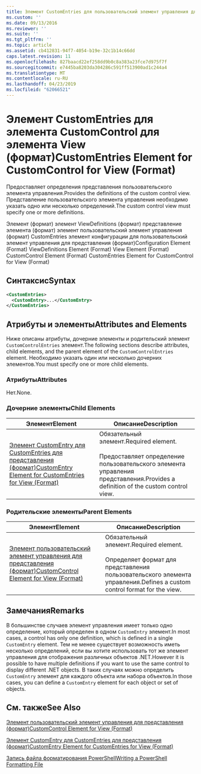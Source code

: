 ```yaml
---
title: Элемент CustomEntries для пользовательский элемент управления для представления (формат) | Документация Майкрософт
ms.custom: ''
ms.date: 09/13/2016
ms.reviewer: ''
ms.suite: ''
ms.tgt_pltfrm: ''
ms.topic: article
ms.assetid: cb412831-94f7-4054-b19e-32c1b14c66dd
caps.latest.revision: 11
ms.openlocfilehash: 827baacd22ef258dd9b0c8a383a23fce7d975f7f
ms.sourcegitcommit: e7445ba8203da304286c591ff513900ad1c244a4
ms.translationtype: MT
ms.contentlocale: ru-RU
ms.lasthandoff: 04/23/2019
ms.locfileid: "62066521"
---
```

# <a name="customentries-element-for-customcontrol-for-view-format"></a><span data-ttu-id="1d444-102">Элемент CustomEntries для элемента CustomControl для элемента View (формат)</span><span class="sxs-lookup"><span data-stu-id="1d444-102">CustomEntries Element for CustomControl for View (Format)</span></span>

<span data-ttu-id="1d444-103">Предоставляет определения представления пользовательского элемента управления.</span><span class="sxs-lookup"><span data-stu-id="1d444-103">Provides the definitions of the custom control view.</span></span> <span data-ttu-id="1d444-104">Представление пользовательского элемента управления необходимо указать одно или несколько определений.</span><span class="sxs-lookup"><span data-stu-id="1d444-104">The custom control view must specify one or more definitions.</span></span>

<span data-ttu-id="1d444-105">Элемент (формат) элемент ViewDefinitions (формат) представление элемента (формат) элемент пользовательский элемент управления (формат) CustomEntries элемент конфигурации для пользовательский элемент управления для представления (формат)</span><span class="sxs-lookup"><span data-stu-id="1d444-105">Configuration Element (Format) ViewDefinitions Element (Format) View Element (Format) CustomControl Element (Format) CustomEntries Element for CustomControl for View (Format)</span></span>

## <a name="syntax"></a><span data-ttu-id="1d444-106">Синтаксис</span><span class="sxs-lookup"><span data-stu-id="1d444-106">Syntax</span></span>

```xml
<CustomEntries>
  <CustomEntry>...</CustomEntry>
</CustomEntries>
```

## <a name="attributes-and-elements"></a><span data-ttu-id="1d444-107">Атрибуты и элементы</span><span class="sxs-lookup"><span data-stu-id="1d444-107">Attributes and Elements</span></span>

<span data-ttu-id="1d444-108">Ниже описаны атрибуты, дочерние элементы и родительский элемент `CustomControlEntries` элемент.</span><span class="sxs-lookup"><span data-stu-id="1d444-108">The following sections describe attributes, child elements, and the parent element of the `CustomControlEntries` element.</span></span> <span data-ttu-id="1d444-109">Необходимо указать один или несколько дочерних элементов.</span><span class="sxs-lookup"><span data-stu-id="1d444-109">You must specify one or more child elements.</span></span>

### <a name="attributes"></a><span data-ttu-id="1d444-110">Атрибуты</span><span class="sxs-lookup"><span data-stu-id="1d444-110">Attributes</span></span>

<span data-ttu-id="1d444-111">Нет.</span><span class="sxs-lookup"><span data-stu-id="1d444-111">None.</span></span>

### <a name="child-elements"></a><span data-ttu-id="1d444-112">Дочерние элементы</span><span class="sxs-lookup"><span data-stu-id="1d444-112">Child Elements</span></span>

|<span data-ttu-id="1d444-113">Элемент</span><span class="sxs-lookup"><span data-stu-id="1d444-113">Element</span></span>|<span data-ttu-id="1d444-114">Описание</span><span class="sxs-lookup"><span data-stu-id="1d444-114">Description</span></span>|
|-------------|-----------------|
|[<span data-ttu-id="1d444-115">Элемент CustomEntry для CustomEntries для представления (формат)</span><span class="sxs-lookup"><span data-stu-id="1d444-115">CustomEntry Element for CustomEntries for View (Format)</span></span>](./customentry-element-for-customentries-for-customcontrol-for-view-format.md)|<span data-ttu-id="1d444-116">Обязательный элемент.</span><span class="sxs-lookup"><span data-stu-id="1d444-116">Required element.</span></span><br /><br /> <span data-ttu-id="1d444-117">Предоставляет определение пользовательского элемента управления представления.</span><span class="sxs-lookup"><span data-stu-id="1d444-117">Provides a definition of the custom control view.</span></span>|

### <a name="parent-elements"></a><span data-ttu-id="1d444-118">Родительские элементы</span><span class="sxs-lookup"><span data-stu-id="1d444-118">Parent Elements</span></span>

|<span data-ttu-id="1d444-119">Элемент</span><span class="sxs-lookup"><span data-stu-id="1d444-119">Element</span></span>|<span data-ttu-id="1d444-120">Описание</span><span class="sxs-lookup"><span data-stu-id="1d444-120">Description</span></span>|
|-------------|-----------------|
|[<span data-ttu-id="1d444-121">Элемент пользовательский элемент управления для представления (формат)</span><span class="sxs-lookup"><span data-stu-id="1d444-121">CustomControl Element for View (Format)</span></span>](./customcontrol-element-for-view-format.md)|<span data-ttu-id="1d444-122">Обязательный элемент.</span><span class="sxs-lookup"><span data-stu-id="1d444-122">Required element.</span></span><br /><br /> <span data-ttu-id="1d444-123">Определяет формат для представления пользовательского элемента управления.</span><span class="sxs-lookup"><span data-stu-id="1d444-123">Defines a custom control format for the view.</span></span>|

## <a name="remarks"></a><span data-ttu-id="1d444-124">Замечания</span><span class="sxs-lookup"><span data-stu-id="1d444-124">Remarks</span></span>

<span data-ttu-id="1d444-125">В большинстве случаев элемент управления имеет только одно определение, который определен в одном `CustomEntry` элемент.</span><span class="sxs-lookup"><span data-stu-id="1d444-125">In most cases, a control has only one definition, which is defined in a single `CustomEntry` element.</span></span> <span data-ttu-id="1d444-126">Тем не менее существует возможность иметь несколько определений, если вы хотите использовать тот же элемент управления для отображения различных объектов .NET.</span><span class="sxs-lookup"><span data-stu-id="1d444-126">However it is possible to have multiple definitions if you want to use the same control to display different .NET objects.</span></span> <span data-ttu-id="1d444-127">В таких случаях можно определить `CustomEntry` элемент для каждого объекта или набора объектов.</span><span class="sxs-lookup"><span data-stu-id="1d444-127">In those cases, you can define a `CustomEntry` element for each object or set of objects.</span></span>

## <a name="see-also"></a><span data-ttu-id="1d444-128">См. также</span><span class="sxs-lookup"><span data-stu-id="1d444-128">See Also</span></span>

[<span data-ttu-id="1d444-129">Элемент пользовательский элемент управления для представления (формат)</span><span class="sxs-lookup"><span data-stu-id="1d444-129">CustomControl Element for View (Format)</span></span>](./customcontrol-element-for-view-format.md)

[<span data-ttu-id="1d444-130">Элемент CustomEntry для CustomEntries для представления (формат)</span><span class="sxs-lookup"><span data-stu-id="1d444-130">CustomEntry Element for CustomEntries for View (Format)</span></span>](./customentry-element-for-customentries-for-customcontrol-for-view-format.md)

[<span data-ttu-id="1d444-131">Запись файла форматирования PowerShell</span><span class="sxs-lookup"><span data-stu-id="1d444-131">Writing a PowerShell Formatting File</span></span>](./writing-a-powershell-formatting-file.md)
